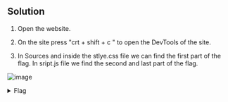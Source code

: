 ## Solution
  1. Open the website.
  
  2. On the site press "crt + shift + c " to open the DevTools of the site.
  
  3. In Sources and inside the  stlye.css file we can find the first part of the flag. In sript.js file  we find the second and last part of the flag. 
  
  
  ![image](https://user-images.githubusercontent.com/113265283/215111517-d46d5a8a-1929-4def-8596-4523020b6b07.png)

  
   <details>
       <summary> Flag </summary>
  
         picoCTF{1nclu51v17y_1of2_f7w_2of2_b8f4b022}
  
   </details>
